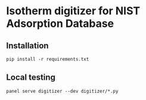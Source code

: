 # Isotherm digitizer for NIST Adsorption Database

## Installation

```
pip install -r requirements.txt
```

## Local testing

```
panel serve digitizer --dev digitizer/*.py
```
